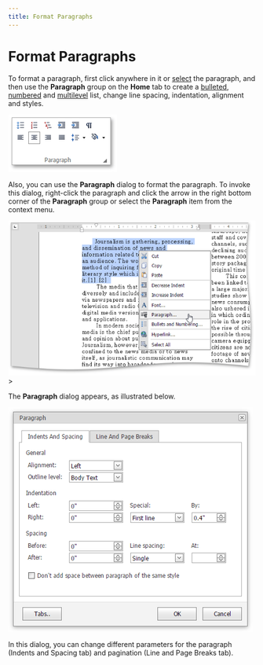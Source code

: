 ```yaml
---
title: Format Paragraphs
---
```

# Format Paragraphs
To format a paragraph, first click anywhere in it or [select](../../../../interface-elements-for-web/articles/rich-text-editor/text-editing/select-text.md) the paragraph, and then use the **Paragraph** group on the **Home** tab to create a [bulleted](../../../../interface-elements-for-web/articles/rich-text-editor/lists/bulleted-lists.md), [numbered](../../../../interface-elements-for-web/articles/rich-text-editor/lists/numbered-lists.md) and [multilevel](../../../../interface-elements-for-web/articles/rich-text-editor/lists/multilevel-lists.md) list, change line spacing, indentation, alignment and styles.

![EUD_ASPxRichEdit_Home_ParagraphGroup](../../../images/Img117809.png)

Also, you can use the **Paragraph** dialog to format the paragraph. To invoke this dialog, right-click the paragraph and click the arrow in the right bottom corner of the **Paragraph** group or select the **Paragraph** item from the context menu.

![EUD_ASPxRichEdit_Home_ParagraphContextMenu](../../../images/Img117810.png)>

The **Paragraph** dialog appears, as illustrated below.

![EUD_ASPxRichEdit_Home_ParagraphDialog](../../../images/Img117811.png)

In this dialog, you can change different parameters for the paragraph (Indents and Spacing tab) and pagination (Line and Page Breaks tab).